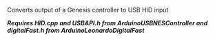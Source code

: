 Converts output of a Genesis controller to USB HID input

*******Requires HID.cpp and USBAPI.h from ArduinoUSBNESController and digitalFast.h from ArduinoLeonardoDigitalFast*******
